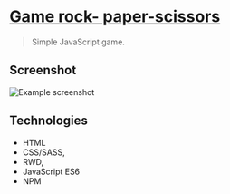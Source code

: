 # [Game rock- paper-scissors](https://edyta2801.github.io/rock-paper-scissors/)
> Simple JavaScript game.


## Screenshot
![Example screenshot](./imgages/screenshot.png)

## Technologies
* HTML
* CSS/SASS,
* RWD,
* JavaScript ES6
* NPM
